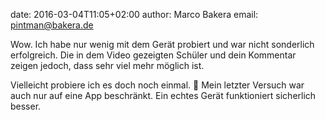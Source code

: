 date: 2016-03-04T11:05+02:00
author: Marco Bakera
email: pintman@bakera.de


Wow. Ich habe nur wenig mit dem Gerät probiert und war nicht sonderlich
erfolgreich. Die in dem Video gezeigten Schüler und dein Kommentar zeigen
jedoch, dass sehr viel mehr möglich ist.

Vielleicht probiere ich es doch noch einmal. 🙂 Mein letzter Versuch war auch
nur auf eine App beschränkt. Ein echtes Gerät funktioniert sicherlich besser.
